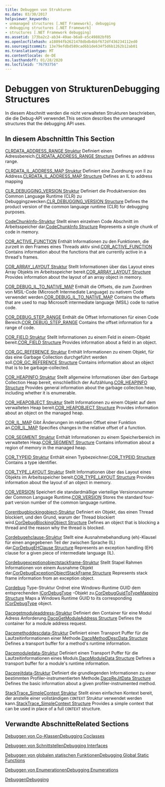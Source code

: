 ```yaml
---
title: Debuggen von Strukturen
ms.date: 03/30/2017
helpviewer_keywords:
- unmanaged structures [.NET Framework], debugging
- debugging structures [.NET Framework]
- structures [.NET Framework debugging]
ms.assetid: 173ba2c2-ab34-49ae-b6a8-e5c49882bf05
ms.openlocfilehash: a18094fb2621478dbdb4bbf672df436234112ed0
ms.sourcegitcommit: 13e79efdbd589cad6b1de634f5d6b1262b12ab01
ms.translationtype: MT
ms.contentlocale: de-DE
ms.lasthandoff: 01/28/2020
ms.locfileid: "76793756"
---
```

# <a name="debugging-structures"></a><span data-ttu-id="bd25e-102">Debuggen von Strukturen</span><span class="sxs-lookup"><span data-stu-id="bd25e-102">Debugging Structures</span></span>

<span data-ttu-id="bd25e-103">In diesem Abschnitt werden die nicht verwalteten Strukturen beschrieben, die die Debug-API verwendet.</span><span class="sxs-lookup"><span data-stu-id="bd25e-103">This section describes the unmanaged structures that the debugging API uses.</span></span>

## <a name="in-this-section"></a><span data-ttu-id="bd25e-104">In diesem Abschnitt</span><span class="sxs-lookup"><span data-stu-id="bd25e-104">In This Section</span></span>
 <span data-ttu-id="bd25e-105">[CLRDATA_ADDRESS_RANGE Struktur](clrdata-address-range-structure.md) Definiert einen Adressbereich.</span><span class="sxs-lookup"><span data-stu-id="bd25e-105">[CLRDATA_ADDRESS_RANGE Structure](clrdata-address-range-structure.md) Defines an address range.</span></span>

 <span data-ttu-id="bd25e-106">[CLRDATA_IL_ADDRESS_MAP Struktur](clrdata-il-address-map-structure.md) Definiert eine Zuordnung von Il zu Address.</span><span class="sxs-lookup"><span data-stu-id="bd25e-106">[CLRDATA_IL_ADDRESS_MAP Structure](clrdata-il-address-map-structure.md) Defines an IL to address mapping</span></span>

 <span data-ttu-id="bd25e-107">[CLR_DEBUGGING_VERSION Struktur](clr-debugging-version-structure.md) Definiert die Produktversion des Common Language Runtime (CLR) zu Debuggingzwecken.</span><span class="sxs-lookup"><span data-stu-id="bd25e-107">[CLR_DEBUGGING_VERSION Structure](clr-debugging-version-structure.md) Defines the product version of the common language runtime (CLR) for debugging purposes.</span></span>

 <span data-ttu-id="bd25e-108">[CodeChunkInfo-Struktur](codechunkinfo-structure.md) Stellt einen einzelnen Code Abschnitt im Arbeitsspeicher dar.</span><span class="sxs-lookup"><span data-stu-id="bd25e-108">[CodeChunkInfo Structure](codechunkinfo-structure.md) Represents a single chunk of code in memory.</span></span>

 <span data-ttu-id="bd25e-109">[COR_ACTIVE_FUNCTION](cor-active-function-structure.md) Enthält Informationen zu den Funktionen, die zurzeit in den Frames eines Threads aktiv sind.</span><span class="sxs-lookup"><span data-stu-id="bd25e-109">[COR_ACTIVE_FUNCTION](cor-active-function-structure.md) Contains information about the functions that are currently active in a thread's frames.</span></span>

 <span data-ttu-id="bd25e-110">[COR_ARRAY_LAYOUT Struktur](cor-array-layout-structure.md) Stellt Informationen über das Layout eines Array Objekts im Arbeitsspeicher bereit.</span><span class="sxs-lookup"><span data-stu-id="bd25e-110">[COR_ARRAY_LAYOUT Structure](cor-array-layout-structure.md) Provides information about the layout of an array object in memory.</span></span>

 <span data-ttu-id="bd25e-111">[COR_DEBUG_IL_TO_NATIVE_MAP](cor-debug-il-to-native-map-structure.md) Enthält die Offsets, die zum Zuordnen von MSIL-Code (Microsoft Intermediate Language) zu nativem Code verwendet werden.</span><span class="sxs-lookup"><span data-stu-id="bd25e-111">[COR_DEBUG_IL_TO_NATIVE_MAP](cor-debug-il-to-native-map-structure.md) Contains the offsets that are used to map Microsoft intermediate language (MSIL) code to native code.</span></span>

 <span data-ttu-id="bd25e-112">[COR_DEBUG_STEP_RANGE](cor-debug-step-range-structure.md) Enthält die Offset Informationen für einen Code Bereich.</span><span class="sxs-lookup"><span data-stu-id="bd25e-112">[COR_DEBUG_STEP_RANGE](cor-debug-step-range-structure.md) Contains the offset information for a range of code.</span></span>

 <span data-ttu-id="bd25e-113">[COR_FIELD Struktur](cor-field-structure.md) Stellt Informationen zu einem Feld in einem-Objekt bereit.</span><span class="sxs-lookup"><span data-stu-id="bd25e-113">[COR_FIELD Structure](cor-field-structure.md) Provides information about a field in an object.</span></span>

 <span data-ttu-id="bd25e-114">[COR_GC_REFERENCE Struktur](cor-gc-reference-structure.md) Enthält Informationen zu einem Objekt, für das eine Garbage Collection durchgeführt werden soll.</span><span class="sxs-lookup"><span data-stu-id="bd25e-114">[COR_GC_REFERENCE Structure](cor-gc-reference-structure.md) Contains information about an object that is to be garbage-collected.</span></span>

 <span data-ttu-id="bd25e-115">[COR_HEAPINFO Struktur](cor-heapinfo-structure.md) Stellt allgemeine Informationen über den Garbage Collection Heap bereit, einschließlich der Aufzählung.</span><span class="sxs-lookup"><span data-stu-id="bd25e-115">[COR_HEAPINFO Structure](cor-heapinfo-structure.md) Provides general information about the garbage collection heap, including whether it is enumerable.</span></span>

 <span data-ttu-id="bd25e-116">[COR_HEAPOBJECT Struktur](cor-heapobject-structure.md) Stellt Informationen zu einem Objekt auf dem verwalteten Heap bereit.</span><span class="sxs-lookup"><span data-stu-id="bd25e-116">[COR_HEAPOBJECT Structure](cor-heapobject-structure.md) Provides information about an object on the managed heap.</span></span>

 <span data-ttu-id="bd25e-117">[COR_IL_MAP](cor-il-map-structure.md) Gibt Änderungen im relativen Offset einer Funktion an.</span><span class="sxs-lookup"><span data-stu-id="bd25e-117">[COR_IL_MAP](cor-il-map-structure.md) Specifies changes in the relative offset of a function.</span></span>

 <span data-ttu-id="bd25e-118">[COR_SEGMENT Struktur](cor-segment-structure.md) Enthält Informationen zu einem Speicherbereich im verwalteten Heap.</span><span class="sxs-lookup"><span data-stu-id="bd25e-118">[COR_SEGMENT Structure](cor-segment-structure.md) Contains information about a region of memory in the managed heap.</span></span>

 <span data-ttu-id="bd25e-119">[COR_TYPEID Struktur](cor-typeid-structure.md) Enthält einen Typbezeichner.</span><span class="sxs-lookup"><span data-stu-id="bd25e-119">[COR_TYPEID Structure](cor-typeid-structure.md) Contains a type identifier.</span></span>

 <span data-ttu-id="bd25e-120">[COR_TYPE_LAYOUT Struktur](cor-type-layout-structure.md) Stellt Informationen über das Layout eines Objekts im Arbeitsspeicher bereit.</span><span class="sxs-lookup"><span data-stu-id="bd25e-120">[COR_TYPE_LAYOUT Structure](cor-type-layout-structure.md) Provides information about the layout of an object in memory.</span></span>

 <span data-ttu-id="bd25e-121">[COR_VERSION](cor-version-structure.md) Speichert die standardmäßige vierteilige Versionsnummer der Common Language Runtime.</span><span class="sxs-lookup"><span data-stu-id="bd25e-121">[COR_VERSION](cor-version-structure.md) Stores the standard four-part version number of the common language runtime.</span></span>

 <span data-ttu-id="bd25e-122">[Corentbugblockingobject-Struktur](cordebugblockingobject-structure.md) Definiert ein Objekt, das einen Thread blockiert, und den Grund, warum der Thread blockiert wird.</span><span class="sxs-lookup"><span data-stu-id="bd25e-122">[CorDebugBlockingObject Structure](cordebugblockingobject-structure.md) Defines an object that is blocking a thread and the reason why the thread is blocked.</span></span>

 <span data-ttu-id="bd25e-123">[Cordebugehclause-Struktur](cordebugehclause-structure.md) Stellt eine Ausnahmebehandlung (eh)-Klausel für einen angegebenen Teil der zwischen Sprache (IL) dar.</span><span class="sxs-lookup"><span data-stu-id="bd25e-123">[CorDebugEHClause Structure](cordebugehclause-structure.md) Represents an exception handling (EH) clause for a given piece of intermediate language (IL).</span></span>

 <span data-ttu-id="bd25e-124">[Cordebugexceptionobjectstackframe-Struktur](cordebugexceptionobjectstackframe-structure.md) Stellt Stapel Rahmen Informationen von einem Ausnahme Objekt dar.</span><span class="sxs-lookup"><span data-stu-id="bd25e-124">[CorDebugExceptionObjectStackFrame Structure](cordebugexceptionobjectstackframe-structure.md) Represents stack frame information from an exception object.</span></span>

 <span data-ttu-id="bd25e-125">[Cordebug](cordebugguidtotypemapping-structure.md) Type-Struktur Ordnet eine Windows-Runtime GUID dem entsprechenden [ICorDebugType](icordebugtype-interface.md) -Objekt zu.</span><span class="sxs-lookup"><span data-stu-id="bd25e-125">[CorDebugGuidToTypeMapping Structure](cordebugguidtotypemapping-structure.md) Maps a Windows Runtime GUID to its corresponding [ICorDebugType](icordebugtype-interface.md) object.</span></span>

 <span data-ttu-id="bd25e-126">[Dacpgetmoduleaddress-Struktur](dacpgetmoduleaddress-structure.md) Definiert den Container für eine Modul Adress Anforderung.</span><span class="sxs-lookup"><span data-stu-id="bd25e-126">[DacpGetModuleAddress Structure](dacpgetmoduleaddress-structure.md) Defines the container for a module address request.</span></span>

 <span data-ttu-id="bd25e-127">[Dacpmethoddescdata-Struktur](dacpmethoddescdata-structure.md) Definiert einen Transport Puffer für die Laufzeitinformationen einer Methode.</span><span class="sxs-lookup"><span data-stu-id="bd25e-127">[DacpMethodDescData Structure](dacpmethoddescdata-structure.md) Defines a transport buffer for a method's runtime information.</span></span>

 <span data-ttu-id="bd25e-128">[Dacpmoduledata-Struktur](dacpmoduledata-structure.md) Definiert einen Transport Puffer für die Laufzeitinformationen eines Moduls.</span><span class="sxs-lookup"><span data-stu-id="bd25e-128">[DacpModuleData Structure](dacpmoduledata-structure.md) Defines a transport buffer for a module's runtime information.</span></span>

 <span data-ttu-id="bd25e-129">[Dacprejitdata-Struktur](dacprejitdata-structure.md) Definiert die grundlegenden Informationen zu einer bestimmten Profiler-instrumentierten Methode.</span><span class="sxs-lookup"><span data-stu-id="bd25e-129">[DacpReJitData Structure](dacprejitdata-structure.md) Defines the basic information about a given profiler-instrumented method.</span></span>

 <span data-ttu-id="bd25e-130">[StackTrace_SimpleContext Struktur](stacktrace-simplecontext-structure.md) Stellt einen einfachen Kontext bereit, der anstelle einer vollständigen `CONTEXT` Struktur verwendet werden kann.</span><span class="sxs-lookup"><span data-stu-id="bd25e-130">[StackTrace_SimpleContext Structure](stacktrace-simplecontext-structure.md) Provides a simple context that can be used in place of a full `CONTEXT` structure.</span></span>

## <a name="related-sections"></a><span data-ttu-id="bd25e-131">Verwandte Abschnitte</span><span class="sxs-lookup"><span data-stu-id="bd25e-131">Related Sections</span></span>

 [<span data-ttu-id="bd25e-132">Debuggen von Co-Klassen</span><span class="sxs-lookup"><span data-stu-id="bd25e-132">Debugging Coclasses</span></span>](debugging-coclasses.md)

 [<span data-ttu-id="bd25e-133">Debuggen von Schnittstellen</span><span class="sxs-lookup"><span data-stu-id="bd25e-133">Debugging Interfaces</span></span>](debugging-interfaces.md)

 [<span data-ttu-id="bd25e-134">Debuggen von globalen statischen Funktionen</span><span class="sxs-lookup"><span data-stu-id="bd25e-134">Debugging Global Static Functions</span></span>](debugging-global-static-functions.md)

 [<span data-ttu-id="bd25e-135">Debuggen von Enumerationen</span><span class="sxs-lookup"><span data-stu-id="bd25e-135">Debugging Enumerations</span></span>](debugging-enumerations.md)

 [<span data-ttu-id="bd25e-136">Debuggen</span><span class="sxs-lookup"><span data-stu-id="bd25e-136">Debugging</span></span>](index.md)
